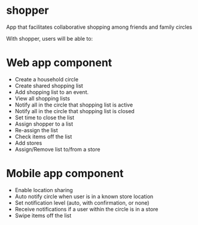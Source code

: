 # shopper
App that facilitates collaborative shopping among friends and family circles

With shopper, users will be able to:

# Web app component
* Create a household circle
* Create shared shopping list
* Add shopping list to an event.
* View all shopping lists 
* Notify all in the circle that shopping list is active
* Notify all in the circle that shopping list is closed
* Set time to close the list
* Assign shopper to a list
* Re-assign the list
* Check items off the list
* Add stores
* Assign/Remove list to/from a store

# Mobile app component
* Enable location sharing
* Auto notify circle when user is in a known store location
* Set notification level (auto, with confirmation, or none)
* Receive notifications if a user within the circle is in a store
* Swipe items off the list
